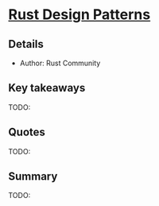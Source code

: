 # [Rust Design Patterns](https://rust-unofficial.github.io/patterns/intro.html)

## Details
- Author: Rust Community

## Key takeaways
TODO:

## Quotes
TODO:

## Summary
TODO:
